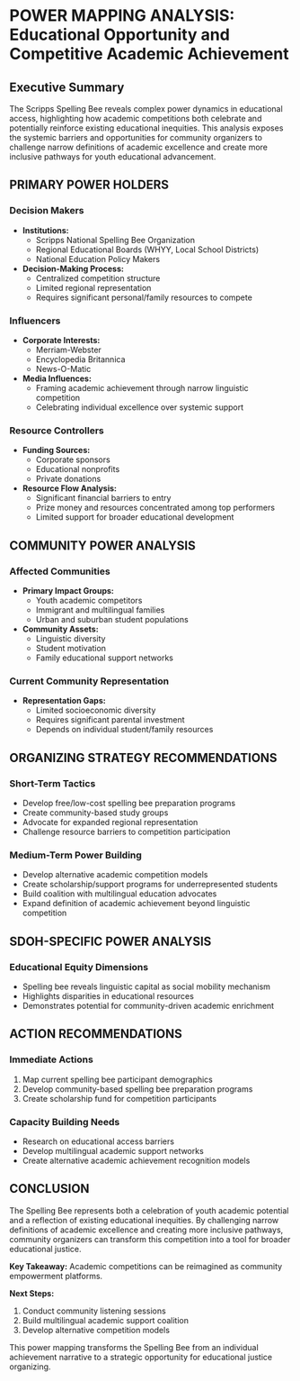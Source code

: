 # POWER MAPPING ANALYSIS: Educational Opportunity and Competitive Academic Achievement

## Executive Summary
The Scripps Spelling Bee reveals complex power dynamics in educational access, highlighting how academic competitions both celebrate and potentially reinforce existing educational inequities. This analysis exposes the systemic barriers and opportunities for community organizers to challenge narrow definitions of academic excellence and create more inclusive pathways for youth educational advancement.

## PRIMARY POWER HOLDERS

### Decision Makers
- **Institutions:** 
  - Scripps National Spelling Bee Organization
  - Regional Educational Boards (WHYY, Local School Districts)
  - National Education Policy Makers
- **Decision-Making Process:** 
  - Centralized competition structure
  - Limited regional representation
  - Requires significant personal/family resources to compete

### Influencers
- **Corporate Interests:** 
  - Merriam-Webster
  - Encyclopedia Britannica
  - News-O-Matic
- **Media Influences:** 
  - Framing academic achievement through narrow linguistic competition
  - Celebrating individual excellence over systemic support

### Resource Controllers
- **Funding Sources:** 
  - Corporate sponsors
  - Educational nonprofits
  - Private donations
- **Resource Flow Analysis:** 
  - Significant financial barriers to entry
  - Prize money and resources concentrated among top performers
  - Limited support for broader educational development

## COMMUNITY POWER ANALYSIS

### Affected Communities
- **Primary Impact Groups:** 
  - Youth academic competitors
  - Immigrant and multilingual families
  - Urban and suburban student populations
- **Community Assets:** 
  - Linguistic diversity
  - Student motivation
  - Family educational support networks

### Current Community Representation
- **Representation Gaps:** 
  - Limited socioeconomic diversity
  - Requires significant parental investment
  - Depends on individual student/family resources

## ORGANIZING STRATEGY RECOMMENDATIONS

### Short-Term Tactics
- Develop free/low-cost spelling bee preparation programs
- Create community-based study groups
- Advocate for expanded regional representation
- Challenge resource barriers to competition participation

### Medium-Term Power Building
- Develop alternative academic competition models
- Create scholarship/support programs for underrepresented students
- Build coalition with multilingual education advocates
- Expand definition of academic achievement beyond linguistic competition

## SDOH-SPECIFIC POWER ANALYSIS

### Educational Equity Dimensions
- Spelling bee reveals linguistic capital as social mobility mechanism
- Highlights disparities in educational resources
- Demonstrates potential for community-driven academic enrichment

## ACTION RECOMMENDATIONS

### Immediate Actions
1. Map current spelling bee participant demographics
2. Develop community-based spelling bee preparation programs
3. Create scholarship fund for competition participants

### Capacity Building Needs
- Research on educational access barriers
- Develop multilingual academic support networks
- Create alternative academic achievement recognition models

## CONCLUSION
The Spelling Bee represents both a celebration of youth academic potential and a reflection of existing educational inequities. By challenging narrow definitions of academic excellence and creating more inclusive pathways, community organizers can transform this competition into a tool for broader educational justice.

**Key Takeaway:** Academic competitions can be reimagined as community empowerment platforms.

**Next Steps:** 
1. Conduct community listening sessions
2. Build multilingual academic support coalition
3. Develop alternative competition models

This power mapping transforms the Spelling Bee from an individual achievement narrative to a strategic opportunity for educational justice organizing.